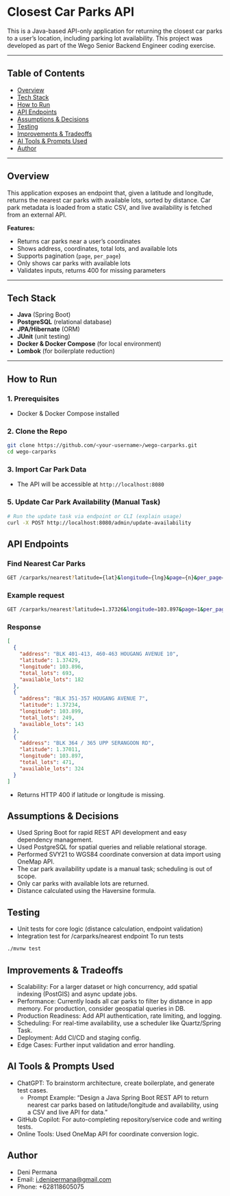 # Closest Car Parks API

This is a Java-based API-only application for returning the closest car parks to a user’s location, including parking lot availability. This project was developed as part of the Wego Senior Backend Engineer coding exercise.

---

## Table of Contents

- [Overview](#overview)
- [Tech Stack](#tech-stack)
- [How to Run](#how-to-run)
- [API Endpoints](#api-endpoints)
- [Assumptions & Decisions](#assumptions--decisions)
- [Testing](#testing)
- [Improvements & Tradeoffs](#improvements--tradeoffs)
- [AI Tools & Prompts Used](#ai-tools--prompts-used)
- [Author](#author)

---

## Overview

This application exposes an endpoint that, given a latitude and longitude, returns the nearest car parks with available lots, sorted by distance. Car park metadata is loaded from a static CSV, and live availability is fetched from an external API.

**Features:**
- Returns car parks near a user’s coordinates
- Shows address, coordinates, total lots, and available lots
- Supports pagination (`page`, `per_page`)
- Only shows car parks with available lots
- Validates inputs, returns 400 for missing parameters

---

## Tech Stack

- **Java** (Spring Boot)
- **PostgreSQL** (relational database)
- **JPA/Hibernate** (ORM)
- **JUnit** (unit testing)
- **Docker & Docker Compose** (for local environment)
- **Lombok** (for boilerplate reduction)

---

## How to Run

### 1. Prerequisites
- Docker & Docker Compose installed

### 2. Clone the Repo
```bash
git clone https://github.com/<your-username>/wego-carparks.git
cd wego-carparks
```
### 3. Import Car Park Data
- The API will be accessible at `http://localhost:8080`

### 5. Update Car Park Availability (Manual Task)
```bash
# Run the update task via endpoint or CLI (explain usage)
curl -X POST http://localhost:8080/admin/update-availability
```
## API Endpoints
### Find Nearest Car Parks
```bash
GET /carparks/nearest?latitude={lat}&longitude={lng}&page={n}&per_page={m} 
```
### Example request
```bash
GET /carparks/nearest?latitude=1.37326&longitude=103.897&page=1&per_page=3 
```
### Response 
```json
[
  {
    "address": "BLK 401-413, 460-463 HOUGANG AVENUE 10",
    "latitude": 1.37429,
    "longitude": 103.896,
    "total_lots": 693,
    "available_lots": 182
  },
  {
    "address": "BLK 351-357 HOUGANG AVENUE 7",
    "latitude": 1.37234,
    "longitude": 103.899,
    "total_lots": 249,
    "available_lots": 143
  },
  {
    "address": "BLK 364 / 365 UPP SERANGOON RD",
    "latitude": 1.37011,
    "longitude": 103.897,
    "total_lots": 471,
    "available_lots": 324
  }
]
```
- Returns HTTP 400 if latitude or longitude is missing.

## Assumptions & Decisions
- Used Spring Boot for rapid REST API development and easy dependency management.
- Used PostgreSQL for spatial queries and reliable relational storage.
- Performed SVY21 to WGS84 coordinate conversion at data import using OneMap API.
- The car park availability update is a manual task; scheduling is out of scope.
- Only car parks with available lots are returned.
- Distance calculated using the Haversine formula.

## Testing
- Unit tests for core logic (distance calculation, endpoint validation)
- Integration test for /carparks/nearest endpoint
To run tests
```bash
./mvnw test
```
## Improvements & Tradeoffs
- Scalability: For a larger dataset or high concurrency, add spatial indexing (PostGIS) and async update jobs.
- Performance: Currently loads all car parks to filter by distance in app memory. For production, consider geospatial queries in DB.
- Production Readiness: Add API authentication, rate limiting, and logging.
- Scheduling: For real-time availability, use a scheduler like Quartz/Spring Task.
- Deployment: Add CI/CD and staging config.
- Edge Cases: Further input validation and error handling.
## AI Tools & Prompts Used
- ChatGPT: To brainstorm architecture, create boilerplate, and generate test cases. 
  - Prompt Example: “Design a Java Spring Boot REST API to return nearest car parks based on latitude/longitude and availability, using a CSV and live API for data.”
- GitHub Copilot: For auto-completing repository/service code and writing tests.
- Online Tools: Used OneMap API for coordinate conversion logic.
## Author
- Deni Permana
- Email: i.denipermana@gmail.com
- Phone: +628118605075